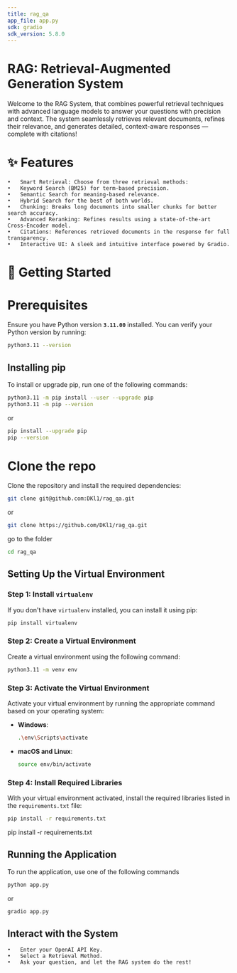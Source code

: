 ```yaml
---
title: rag_qa
app_file: app.py
sdk: gradio
sdk_version: 5.8.0
---
```

# RAG: Retrieval-Augmented Generation System

Welcome to the RAG System, that combines powerful retrieval techniques with advanced language models to answer your questions with precision and context. The system seamlessly retrieves relevant documents, refines their relevance, and generates detailed, context-aware responses — complete with citations!

# ✨ Features

	•	Smart Retrieval: Choose from three retrieval methods:
	•	Keyword Search (BM25) for term-based precision.
	•	Semantic Search for meaning-based relevance.
	•	Hybrid Search for the best of both worlds.
	•	Chunking: Breaks long documents into smaller chunks for better search accuracy.
	•	Advanced Reranking: Refines results using a state-of-the-art Cross-Encoder model.
	•	Citations: References retrieved documents in the response for full transparency.
	•	Interactive UI: A sleek and intuitive interface powered by Gradio.
# 🚀 Getting Started


# Prerequisites

Ensure you have Python version **`3.11.00`** installed. You can verify your Python version by running:

```sh
python3.11 --version
```
## Installing pip

To install or upgrade pip, run one of the following commands:

```sh
python3.11 -m pip install --user --upgrade pip
python3.11 -m pip --version
```
or

```sh
pip install --upgrade pip
pip --version
```

# Clone the repo

Clone the repository and install the required dependencies:

```sh
git clone git@github.com:DKl1/rag_qa.git
```
or
```sh
git clone https://github.com/DKl1/rag_qa.git
```
go to the folder
```sh
cd rag_qa
```
## Setting Up the Virtual Environment

### Step 1: Install `virtualenv`

If you don't have `virtualenv` installed, you can install it using pip:

```sh
pip install virtualenv
```

### Step 2: Create a Virtual Environment

Create a virtual environment using the following command:

```sh
python3.11 -m venv env
```

### Step 3: Activate the Virtual Environment

Activate your virtual environment by running the appropriate command based on your operating system:

- **Windows**:

  ```sh
  .\env\Scripts\activate
  ```

- **macOS and Linux**:

  ```sh
  source env/bin/activate
  ```

### Step 4: Install Required Libraries

With your virtual environment activated, install the required libraries listed in the `requirements.txt` file:

```sh
pip install -r requirements.txt
``` 
pip install -r requirements.txt

## Running the Application

To run the application, use one of the following commands

```sh
python app.py
```

or
```sh
gradio app.py
```

## Interact with the System
	•	Enter your OpenAI API Key.
	•	Select a Retrieval Method.
	•	Ask your question, and let the RAG system do the rest!


